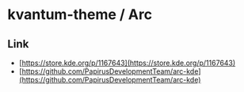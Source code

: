 

# kvantum-theme / Arc


## Link

* [https://store.kde.org/p/1167643](https://store.kde.org/p/1167643)
* [https://github.com/PapirusDevelopmentTeam/arc-kde](https://github.com/PapirusDevelopmentTeam/arc-kde)
